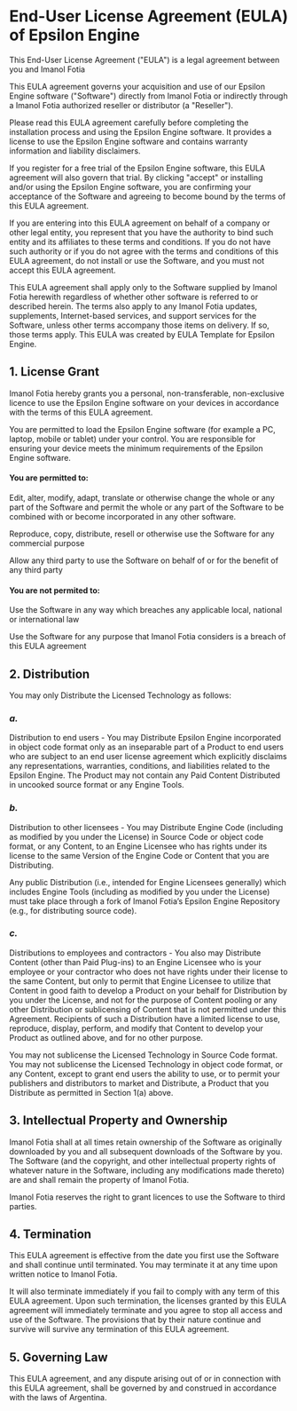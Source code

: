 # End-User License Agreement (EULA) of Epsilon Engine

This End-User License Agreement ("EULA") is a legal agreement between you and <span class="company_name">Imanol Fotia</span>

This EULA agreement governs your acquisition and use of our Epsilon Engine software ("Software") directly from Imanol Fotia or indirectly through a Imanol Fotia authorized reseller or distributor (a "Reseller").

Please read this EULA agreement carefully before completing the installation process and using the Epsilon Engine software. It provides a license to use the Epsilon Engine software and contains warranty information and liability disclaimers.

If you register for a free trial of the Epsilon Engine software, this EULA agreement will also govern that trial. By clicking "accept" or installing and/or using the Epsilon Engine software, you are confirming your acceptance of the Software and agreeing to become bound by the terms of this EULA agreement.

If you are entering into this EULA agreement on behalf of a company or other legal entity, you represent that you have the authority to bind such entity and its affiliates to these terms and conditions. If you do not have such authority or if you do not agree with the terms and conditions of this EULA agreement, do not install or use the Software, and you must not accept this EULA agreement.

This EULA agreement shall apply only to the Software supplied by Imanol Fotia herewith regardless of whether other software is referred to or described herein. The terms also apply to any Imanol Fotia updates, supplements, Internet-based services, and support services for the Software, unless other terms accompany those items on delivery. If so, those terms apply. This EULA was created by EULA Template for Epsilon Engine.

## 1. License Grant

Imanol Fotia hereby grants you a personal, non-transferable, non-exclusive licence to use the Epsilon Engine software on your devices in accordance with the terms of this EULA agreement.

You are permitted to load the Epsilon Engine software (for example a PC, laptop, mobile or tablet) under your control. You are responsible for ensuring your device meets the minimum requirements of the Epsilon Engine software.

#### You are permitted to:

Edit, alter, modify, adapt, translate or otherwise change the whole or any part of the Software and permit the whole or any part of the Software to be combined with or become incorporated in any other software.

Reproduce, copy, distribute, resell or otherwise use the Software for any commercial purpose

Allow any third party to use the Software on behalf of or for the benefit of any third party

#### You are not permited to:

Use the Software in any way which breaches any applicable local, national or international law

Use the Software for any purpose that Imanol Fotia considers is a breach of this EULA agreement

## 2. Distribution

You may only Distribute the Licensed Technology as follows:

### _**a.**_ 
Distribution to end users - You may Distribute Epsilon Engine incorporated in object code format only as an inseparable part of a Product to end users who are subject to an end user license agreement which explicitly disclaims any representations, warranties, conditions, and liabilities related to the Epsilon Engine.  The Product may not contain any Paid Content Distributed in uncooked source format or any Engine Tools.  

### _**b.**_  
Distribution to other licensees - You may Distribute Engine Code (including as modified by you under the License) in Source Code or object code format, or any Content, to an Engine Licensee who has rights under its license to the same Version of the Engine Code or Content that you are Distributing.  
	
Any public Distribution (i.e., intended for Engine Licensees generally) which includes Engine Tools (including as modified by you under the License) must take place through a fork of Imanol Fotia’s Epsilon Engine Repository (e.g., for distributing source code). 

### _**c.**_  
Distributions to employees and contractors - You also may Distribute Content (other than Paid Plug-ins) to an Engine Licensee who is your employee or your contractor who does not have rights under their license to the same Content, but only to permit that Engine Licensee to utilize that Content in good faith to develop a Product on your behalf for Distribution by you under the License, and not for the purpose of Content pooling or any other Distribution or sublicensing of Content that is not permitted under this Agreement.  Recipients of such a Distribution have a limited license to use, reproduce, display, perform, and modify that Content to develop your Product as outlined above, and for no other purpose.  

You may not sublicense the Licensed Technology in Source Code format.  You may not sublicense the Licensed Technology in object code format, or any Content, except to grant end users the ability to use, or to permit your publishers and distributors to market and Distribute, a Product that you Distribute as permitted in Section 1(a) above.

## 3. Intellectual Property and Ownership

Imanol Fotia shall at all times retain ownership of the Software as originally downloaded by you and all subsequent downloads of the Software by you. The Software (and the copyright, and other intellectual property rights of whatever nature in the Software, including any modifications made thereto) are and shall remain the property of Imanol Fotia.

Imanol Fotia reserves the right to grant licences to use the Software to third parties.

## 4. Termination

This EULA agreement is effective from the date you first use the Software and shall continue until terminated. You may terminate it at any time upon written notice to Imanol Fotia.

It will also terminate immediately if you fail to comply with any term of this EULA agreement. Upon such termination, the licenses granted by this EULA agreement will immediately terminate and you agree to stop all access and use of the Software. The provisions that by their nature continue and survive will survive any termination of this EULA agreement.

## 5. Governing Law

This EULA agreement, and any dispute arising out of or in connection with this EULA agreement, shall be governed by and construed in accordance with the laws of Argentina.
